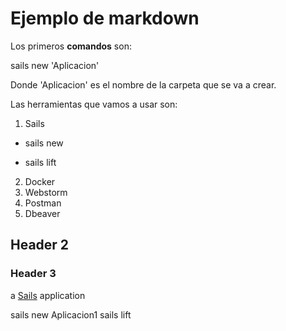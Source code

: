 # Ejemplo de markdown

Los primeros **comandos** son:

sails new 'Aplicacion'

Donde 'Aplicacion' es el nombre de la carpeta que se va a crear.


Las herramientas que vamos a usar son:

1. Sails
  * sails new
  - sails lift
2. Docker
3. Webstorm
4. Postman
5. Dbeaver


## Header 2

### Header 3


a [Sails](http://sailsjs.org) application





sails new Aplicacion1
sails lift

